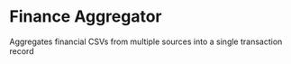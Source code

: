 # Finance Aggregator

Aggregates financial CSVs from multiple sources into a single transaction record
